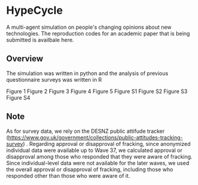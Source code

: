 # HypeCycle
A multi-agent simulation on people's changing opinions about new technologies.
The reproduction codes for an academic paper that is being submitted is availbale here.

## Overview
The simulation was written in python and the analysis of previous questionnaire surveys was written in R

Figure 1
Figure 2
Figure 3
Figure 4
Figure 5
Figure S1
Figure S2
Figure S3
Figure S4

## Note
As for survey data, we rely on the DESNZ public attifude tracker (https://www.gov.uk/government/collections/public-attitudes-tracking-survey) .
Regarding approval or disapproval of fracking, since anonymized individual data were available up to Wave 37, we calculated approval or disapproval among those who responded that they were aware of fracking. Since individual-level data were not available for the later waves, we used the overall approval or disapproval of fracking, including those who responded other than those who were aware of it.
